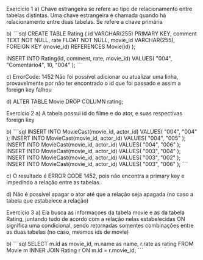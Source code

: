 Exercício 1
a) Chave estrangeira se refere ao tipo de relacionamento entre tabelas distintas. Uma chave estrangeira é chamada quando há relacionamento entre duas tabelas. Se refere a chave primária 

b)
ˋˋˋsql
CREATE TABLE Rating (
		id VARCHAR(255) PRIMARY KEY,
    comment TEXT NOT NULL,
		rate FLOAT NOT NULL,
    movie_id VARCHAR(255),
    FOREIGN KEY (movie_id) REFERENCES Movie(id)
);

INSERT INTO Rating(id, comment, rate, movie_id)
VALUES(
"004",
"Comentário4",
10,
"004"
);
ˋˋˋ

c) ErrorCode: 1452 Não foi possível adicionar ou atualizar uma linha, provavelmente por não ter encontrado o id que foi passado e assim a foreign key falhou

d)
ALTER TABLE Movie DROP COLUMN rating;


Exercício 2
a) A tabela possui id do filme e do ator, e suas respectivas foreign key

b)
ˋˋˋsql
INSERT INTO MovieCast(movie_id, actor_id)
VALUES(
"004",
"004"
);
INSERT INTO MovieCast(movie_id, actor_id)
VALUES(
"004",
"005"
);
INSERT INTO MovieCast(movie_id, actor_id)
VALUES(
"004",
"006"
);
INSERT INTO MovieCast(movie_id, actor_id)
VALUES(
"003",
"004"
);
INSERT INTO MovieCast(movie_id, actor_id)
VALUES(
"003",
"002"
);
INSERT INTO MovieCast(movie_id, actor_id)
VALUES(
"003",
"006"
);
ˋˋˋ

c) O resultado é ERROR CODE 1452, pois não encontra a primary key e impedindo a relação entre as tabelas.

d) Não é possível apagar o ator até que a relação seja apagada (no caso a tabela que estabelece a relação)

Exercício 3
a) Ela busca as informaçoes da tabela movie e as da tabela Rating, juntando tudo de acordo com a relação nelas estabelecidas ON significa uma condicional, sendo retornadas somentes combinações entre as duas tabelas (no caso, mesmos ids de movie) 

b)
ˋˋˋsql
SELECT m.id as movie_id, m.name as name, r.rate as rating FROM Movie m
INNER JOIN Rating r ON m.id = r.movie_id;
ˋˋˋ